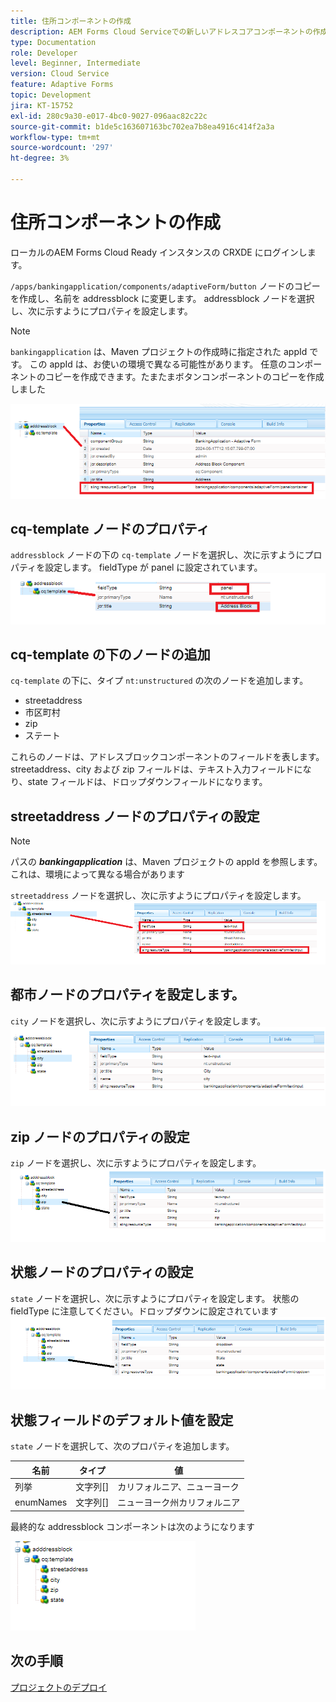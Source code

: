 ```yaml
---
title: 住所コンポーネントの作成
description: AEM Forms Cloud Serviceでの新しいアドレスコアコンポーネントの作成
type: Documentation
role: Developer
level: Beginner, Intermediate
version: Cloud Service
feature: Adaptive Forms
topic: Development
jira: KT-15752
exl-id: 280c9a30-e017-4bc0-9027-096aac82c22c
source-git-commit: b1de5c163607163bc702ea7b8ea4916c414f2a3a
workflow-type: tm+mt
source-wordcount: '297'
ht-degree: 3%

---
```


# 住所コンポーネントの作成

ローカルのAEM Forms Cloud Ready インスタンスの CRXDE にログインします。

``/apps/bankingapplication/components/adaptiveForm/button`` ノードのコピーを作成し、名前を addressblock に変更します。 addressblock ノードを選択し、次に示すようにプロパティを設定します。

>[!NOTE]
>
> ``bankingapplication`` は、Maven プロジェクトの作成時に指定された appId です。 この appId は、お使いの環境で異なる可能性があります。 任意のコンポーネントのコピーを作成できます。たまたまボタンコンポーネントのコピーを作成しました


![address-bloc](assets/address-properties.png)

## cq-template ノードのプロパティ

``addressblock`` ノードの下の ``cq-template`` ノードを選択し、次に示すようにプロパティを設定します。 fieldType が panel に設定されています。
![cq-template](assets/cq-template.png)

## cq-template の下のノードの追加

``cq-template`` の下に、タイプ ``nt:unstructured`` の次のノードを追加します。

* streetaddress
* 市区町村
* zip
* ステート

これらのノードは、アドレスブロックコンポーネントのフィールドを表します。 streetaddress、city および zip フィールドは、テキスト入力フィールドになり、state フィールドは、ドロップダウンフィールドになります。

## streetaddress ノードのプロパティの設定

>[!NOTE]
>
> パスの **_bankingapplication_** は、Maven プロジェクトの appId を参照します。 これは、環境によって異なる場合があります

``streetaddress`` ノードを選択し、次に示すようにプロパティを設定します。
![ 番地 ](assets/streetaddress.png)

## 都市ノードのプロパティを設定します。

``city`` ノードを選択し、次に示すようにプロパティを設定します。
![ 市区町村 ](assets/city.png)

## zip ノードのプロパティの設定

``zip`` ノードを選択し、次に示すようにプロパティを設定します。
![zip](assets/zip.png)

## 状態ノードのプロパティの設定

``state`` ノードを選択し、次に示すようにプロパティを設定します。 状態の fieldType に注意してください。ドロップダウンに設定されています
![state](assets/state.png)

## 状態フィールドのデフォルト値を設定

``state`` ノードを選択して、次のプロパティを追加します。

| 名前 | タイプ | 値 |
|----------|----------|---------------------|
| 列挙 | 文字列[] | カリフォルニア、ニューヨーク |
| enumNames | 文字列[] | ニューヨーク州カリフォルニア |


最終的な addressblock コンポーネントは次のようになります

![ 最終アドレス ](assets/crx-address-block.png)

## 次の手順

[プロジェクトのデプロイ](./deploy-your-project.md)
